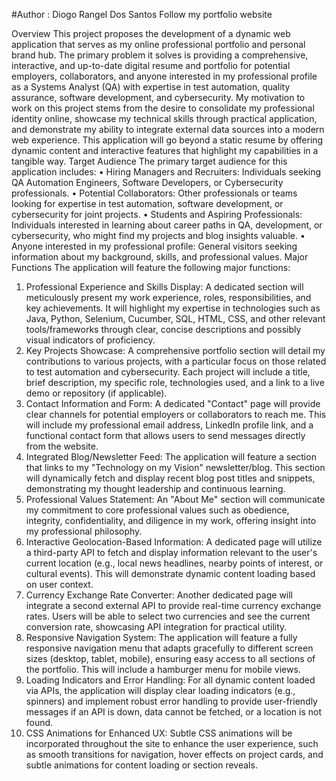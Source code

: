 #Author : Diogo Rangel Dos Santos
Follow my portfolio website
 <!-- W06 Project BYU Jun 2025 WDD330 - Web Frontend Development II -->
Overview 
This project proposes the development of a dynamic web application that serves as my online 
professional portfolio and personal brand hub. The primary problem it solves is providing a 
comprehensive, interactive, and up-to-date digital resume and portfolio for potential 
employers, collaborators, and anyone interested in my professional profile as a Systems Analyst 
(QA) with expertise in test automation, quality assurance, software development, and 
cybersecurity. My motivation to work on this project stems from the desire to consolidate my 
professional identity online, showcase my technical skills through practical application, and 
demonstrate my ability to integrate external data sources into a modern web experience. This 
application will go beyond a static resume by offering dynamic content and interactive features 
that highlight my capabilities in a tangible way. 
Target Audience 
The primary target audience for this application includes: 
• Hiring Managers and Recruiters: Individuals seeking QA Automation Engineers, 
Software Developers, or Cybersecurity professionals. 
• Potential Collaborators: Other professionals or teams looking for expertise in test 
automation, software development, or cybersecurity for joint projects. 
• Students and Aspiring Professionals: Individuals interested in learning about career 
paths in QA, development, or cybersecurity, who might find my projects and blog 
insights valuable. 
• Anyone interested in my professional profile: General visitors seeking information 
about my background, skills, and professional values. 
Major Functions 
The application will feature the following major functions: 
1. Professional Experience and Skills Display: A dedicated section will meticulously 
present my work experience, roles, responsibilities, and key achievements. It will 
highlight my expertise in technologies such as Java, Python, Selenium, Cucumber, SQL, 
HTML, CSS, and other relevant tools/frameworks through clear, concise descriptions 
and possibly visual indicators of proficiency. 
2. Key Projects Showcase: A comprehensive portfolio section will detail my contributions 
to various projects, with a particular focus on those related to test automation and 
cybersecurity. Each project will include a title, brief description, my specific role, 
technologies used, and a link to a live demo or repository (if applicable). 
3. Contact Information and Form: A dedicated "Contact" page will provide clear channels 
for potential employers or collaborators to reach me. This will include my professional 
email address, LinkedIn profile link, and a functional contact form that allows users to 
send messages directly from the website. 
4. Integrated Blog/Newsletter Feed: The application will feature a section that links to 
my "Technology on my Vision" newsletter/blog. This section will dynamically fetch and 
display recent blog post titles and snippets, demonstrating my thought leadership and 
continuous learning. 
5. Professional Values Statement: An "About Me" section will communicate my 
commitment to core professional values such as obedience, integrity, confidentiality, 
and diligence in my work, offering insight into my professional philosophy. 
6. Interactive Geolocation-Based Information: A dedicated page will utilize a third-party 
API to fetch and display information relevant to the user's current location (e.g., local 
news headlines, nearby points of interest, or cultural events). This will demonstrate 
dynamic content loading based on user context. 
7. Currency Exchange Rate Converter: Another dedicated page will integrate a second 
external API to provide real-time currency exchange rates. Users will be able to select 
two currencies and see the current conversion rate, showcasing API integration for 
practical utility. 
8. Responsive Navigation System: The application will feature a fully responsive 
navigation menu that adapts gracefully to different screen sizes (desktop, tablet, 
mobile), ensuring easy access to all sections of the portfolio. This will include a 
hamburger menu for mobile views. 
9. Loading Indicators and Error Handling: For all dynamic content loaded via APIs, the 
application will display clear loading indicators (e.g., spinners) and implement robust 
error handling to provide user-friendly messages if an API is down, data cannot be 
fetched, or a location is not found. 
10.  CSS Animations for Enhanced UX: Subtle CSS animations will be incorporated 
throughout the site to enhance the user experience, such as smooth transitions for 
navigation, hover effects on project cards, and subtle animations for content loading or 
section reveals. 